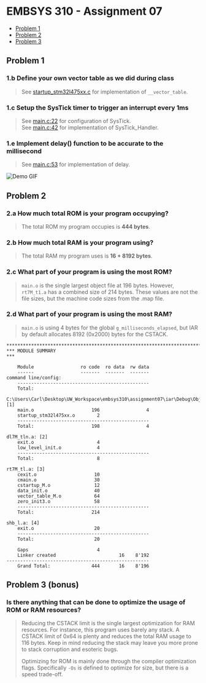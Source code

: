 # EMBSYS 310 - Assignment 07
- [Problem 1](#problem-1)
- [Problem 2](#problem-2)
- [Problem 3](#problem-3-bonus)

## Problem 1
### 1.b Define your own vector table as we did during class
  > See [startup_stm32l475xx.c](startup_stm32l475xx.c) for implementation of `__vector_table`.
### 1.c Setup the SysTick timer to trigger an interrupt every 1ms
  > See [main.c:22](main.c#L22) for configuration of SysTick.<br>
  > See [main.c:42](main.c#L42) for implementation of SysTick_Handler.
### 1.e Implement delay() function to be accurate to the millisecond
  > See [main.c:53](main.c#L53) for implementation of delay.

![Demo GIF](demo.gif)

## Problem 2
### 2.a How much total ROM is your program occupying?
  > The total ROM my program occupies is **444 bytes**.
### 2.b How much total RAM is your program using?
  > The total RAM my program uses is **16 + 8192 bytes**.
### 2.c What part of your program is using the most ROM?
  > `main.o` is the single largest object file at 196 bytes. However, `rt7M_t1.a` has a combined size of 214 bytes. These values are not the file sizes, but the machine code sizes from the .map file.
### 2.d What part of your program is using the most RAM?
  > `main.o` is using 4 bytes for the global `g_milliseconds_elapsed`, but IAR by default allocates 8192 (0x2000) bytes for the CSTACK.

```
*******************************************************************************
*** MODULE SUMMARY
***

    Module                 ro code  ro data  rw data
    ------                 -------  -------  -------
command line/config:
    ------------------------------------------------
    Total:

C:\Users\Carl\Desktop\UW_Workspace\embsys310\assignment07\iar\Debug\Obj: [1]
    main.o                     196                 4
    startup_stm32l475xx.o        2
    ------------------------------------------------
    Total:                     198                 4

dl7M_tln.a: [2]
    exit.o                       4
    low_level_init.o             4
    ------------------------------------------------
    Total:                       8

rt7M_tl.a: [3]
    cexit.o                     10
    cmain.o                     30
    cstartup_M.o                12
    data_init.o                 40
    vector_table_M.o            64
    zero_init3.o                58
    ------------------------------------------------
    Total:                     214

shb_l.a: [4]
    exit.o                      20
    ------------------------------------------------
    Total:                      20

    Gaps                         4
    Linker created                       16    8'192
----------------------------------------------------
    Grand Total:               444       16    8'196
```


## Problem 3 (bonus)
### Is there anything that can be done to optimize the usage of ROM or RAM resources?
  > Reducing the CSTACK limit is the single largest optimization for RAM resources. For instance, this program uses barely any stack. A CSTACK limit of 0x64 is plenty and reduces the total RAM usage to 116 bytes. Keep in mind reducing the stack may leave you more prone to stack corruption and esoteric bugs.
  >
  > Optimizing for ROM is mainly done through the compiler optimization flags. Specifically `-Os` is defined to optimize for size, but there is a speed trade-off.